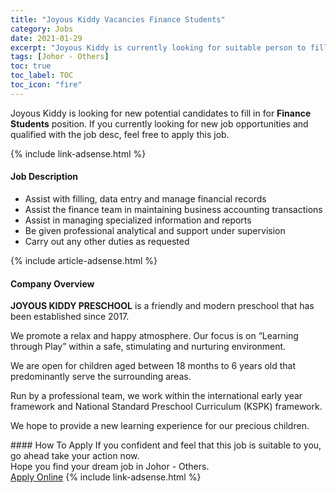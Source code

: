 ```yaml
---
title: "Joyous Kiddy Vacancies Finance Students" 
category: Jobs 
date: 2021-01-29 
excerpt: "Joyous Kiddy is currently looking for suitable person to fill in the Finance Students which positioned at Johor - Others" 
tags: [Johor - Others] 
toc: true 
toc_label: TOC 
toc_icon: "fire" 
--- 
```


<p>Joyous Kiddy is looking for new potential candidates to fill in for <b>Finance Students</b> position. If you currently looking for new job opportunities and qualified with the job desc, feel free to apply this job.
</p>{% include link-adsense.html %} 
<div><div><h4>Job Description</h4></div><div><div><span><div><ul><li>Assist with filling, data entry and manage financial records</li><li>Assist the finance team in maintaining business accounting transactions</li><li>Assist in managing specialized information and reports</li><li>Be given professional analytical and support under supervision</li><li>Carry out any other duties as requested</li></ul></div></span></div></div></div> 
{% include article-adsense.html %} 
<div><div><h4>Company Overview</h4></div><div><div><span><div><p><strong>JOYOUS KIDDY PRESCHOOL</strong> is a friendly and modern preschool that has been established since 2017.</p><p>We promote a relax and happy atmosphere. Our focus is on &#8220;Learning through Play&#8221; within a safe, stimulating and nurturing environment.</p><p>We are open for children aged between 18 months to 6 years old that predominantly serve the surrounding areas.</p><p>Run by a professional team, we work within the international early year framework and National Standard Preschool Curriculum (KSPK) framework.</p><p>We hope to provide a new learning experience for our precious children.</p></div></span></div></div></div> 
#### How To Apply 
If you confident and feel that this job is suitable to you, go ahead take your action now. <br/> 
Hope you find your dream job in Johor - Others. <br/> 
<a href="https://www.jobstreet.com.my/en/job/finance-students-4471891?jobId=jobstreet-my-job-4471891&sectionRank=27&token=0~f9d6ce33-3a8d-449d-9f1d-cd6167f84a81&fr=SRP%20View%20In%20New%20Ta" class="btn btn--info" target="_blank" rel="nofollow noopenner">Apply Online</a> 
{% include link-adsense.html %} 